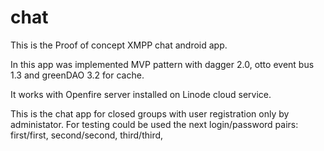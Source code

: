 # chat
This is the Proof of concept XMPP chat android app.

In this app was implemented MVP pattern with dagger 2.0, otto event bus 1.3 and greenDAO 3.2 for cache.

It works with Openfire server installed on Linode cloud service.

This is the chat app for closed groups with user registration only by administator. 
For testing could be used the next login/password pairs:
first/first,
second/second,
third/third,




